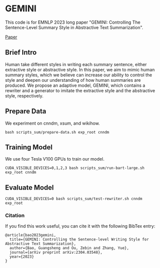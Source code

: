 # GEMINI
This code is for EMNLP 2023 long paper "GEMINI: Controlling The Sentence-Level Summary Style
in Abstractive Text Summarization".

[Paper](https://arxiv.org/abs/2304.03548) 

## Brief Intro
Human take different styles in writing each summary sentence, either extractive style or abstractive style.
In this paper, we aim to mimic human summary styles, which we believe can increase our ability to control the style and deepen our understanding of how human summaries are produced.
We propose an adaptive model, GEMINI, which contains a rewriter and a generator to imitate the extractive style and the abstractive style, respectively.


## Prepare Data
We experiment on cnndm, xsum, and wikihow.
```
bash scripts_sum/prepare-data.sh exp_root cnndm
```

## Training Model
We use four Tesla V100 GPUs to train our model.
```
CUDA_VISIBLE_DEVICES=0,1,2,3 bash scripts_sum/run-bart-large.sh exp_root cnndm
```

## Evaluate Model
```
CUDA_VISIBLE_DEVICES=0 bash scripts_sum/test-rewriter.sh cnndm exp_root
```

### Citation
If you find this work useful, you can cite it with the following BibTex entry:

    @article{bao2023gemini,
      title={GEMINI: Controlling the Sentence-level Writing Style for Abstractive Text Summarization},
      author={Bao, Guangsheng and Ou, Zebin and Zhang, Yue},
      journal={arXiv preprint arXiv:2304.03548},
      year={2023}
    }
